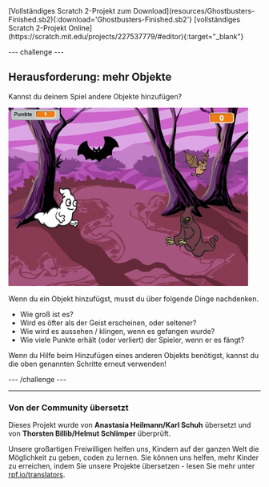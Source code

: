 <div class="p-hero-buttons">
  [Vollständiges Scratch 2-Projekt zum Download](resources/Ghostbusters-Finished.sb2){:download='Ghostbusters-Finished.sb2'}
  [vollständiges Scratch 2-Projekt Online](https://scratch.mit.edu/projects/227537779/#editor){:target="_blank"}
</div>

--- challenge ---

## Herausforderung: mehr Objekte

Kannst du deinem Spiel andere Objekte hinzufügen?

![screenshot](images/ghost-final.png)

Wenn du ein Objekt hinzufügst, musst du über folgende Dinge nachdenken.

+ Wie groß ist es?
+ Wird es öfter als der Geist erscheinen, oder seltener?
+ Wie wird es aussehen / klingen, wenn es gefangen wurde?
+ Wie viele Punkte erhält (oder verliert) der Spieler, wenn er es fängt?

Wenn du Hilfe beim Hinzufügen eines anderen Objekts benötigst, kannst du die oben genannten Schritte erneut verwenden!

--- /challenge ---
***
### Von der Community übersetzt 

Dieses Projekt wurde von **Anastasia Heilmann/Karl Schuh** übersetzt und von **Thorsten Billib/Helmut Schlimper** überprüft.

Unsere großartigen Freiwilligen helfen uns, Kindern auf der ganzen Welt die Möglichkeit zu geben, coden zu lernen. Sie können uns helfen, mehr Kinder zu erreichen, indem Sie unsere Projekte übersetzen - lesen Sie mehr unter [rpf.io/translators](https://rpf.io/translators).
